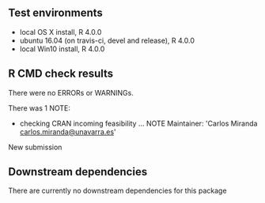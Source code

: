 ## Test environments
* local OS X install, R 4.0.0
* ubuntu 16.04 (on travis-ci, devel and release), R 4.0.0
* local Win10 install, R 4.0.0

## R CMD check results
There were no ERRORs or WARNINGs. 

There was 1 NOTE:

* checking CRAN incoming feasibility ... NOTE
Maintainer: 'Carlos Miranda <carlos.miranda@unavarra.es>'

New submission

## Downstream dependencies
There are currently no downstream dependencies for this package
